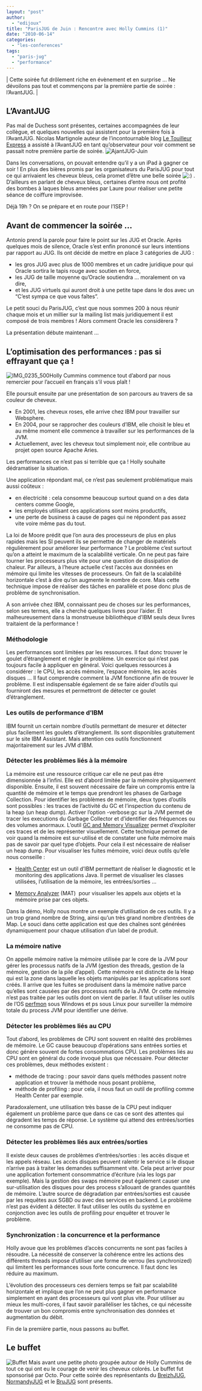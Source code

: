 ```yaml
---
layout: "post"
author: 
  - "edijoux"
title: "ParisJUG de Juin : Rencontre avec Holly Cummins (1)"
date: "2010-06-14"
categories: 
  - "les-conferences"
tags: 
  - "paris-jug"
  - "performance"
---
```


| Cette soirée fut drôlement riche en évènement et en surprise … Ne dévoilons pas tout et commençons par la première partie de soirée : l’AvantJUG. |

## L’AvantJUG

Pas mal de Duchess sont présentes, certaines accompagnées de leur collègue, et quelques nouvelles qui assistent pour la première fois à l’AvantJUG. Nicolas Martignole auteur de l’incontournable blog [Le Touilleur Express](http://www.touilleur-express.fr/) a assisté à l’AvantJUG en tant qu’observateur pour voir comment se passait notre première partie de soirée. ![AjantJUG-Juin](/assets/2010/06/2010-06-14-parisjug-de-juin-rencontre-avec-holly-cummins-1/AjantJUG-Juin.jpg "AjantJUG-Juin")

Dans les conversations, on pouvait entendre qu’il y a un iPad à gagner ce soir ! En plus des bières promis par les organisateurs du ParisJUG pour tout ce qui arrivaient les cheveux bleus, cela promet d’être une belle soirée ![:)](/assets/2010/06/2010-06-14-parisjug-de-juin-rencontre-avec-holly-cummins-1/icon_smile.gif) . D’ailleurs en parlant de cheveux bleus, certaines d’entre nous ont profité des bombes à laques bleus amenées par Laure pour réaliser une petite séance de coiffure improvisée.

Déjà 19h ? On se prépare et en route pour l’ISEP !

## Avant de commencer la soirée …

Antonio prend la parole pour faire le point sur les JUG et Oracle. Après quelques mois de silence, Oracle s’est enfin prononcé sur leurs intentions par rapport au JUG. Ils ont décidé de mettre en place 3 catégories de JUG :

- les gros JUG avec plus de 1000 membres et un cadre juridique pour qui Oracle sortira le tapis rouge avec soutien en force,
- les JUG de taille moyenne qu’Oracle soutiendra … moralement on va dire,
- et les JUG virtuels qui auront droit à une petite tape dans le dos avec un “C’est sympa ce que vous faîtes”.

Le petit souci du ParisJUG, c’est que nous sommes 200 à nous réunir chaque mois et un millier sur la mailing list mais juridiquement il est composé de trois membres ! Alors comment Oracle les considèrera ?

La présentation débute maintenant …

## L’optimisation des performances : pas si effrayant que ça !

![IMG_0235_500](/assets/2010/06/2010-06-14-parisjug-de-juin-rencontre-avec-holly-cummins-1/IMG_0235_500-300x168.jpg "IMG_0235_500")Holly Cummins commence tout d’abord par nous remercier pour l’accueil en français s’il vous plaît !

Elle poursuit ensuite par une présentation de son parcours au travers de sa couleur de cheveux.

- En 2001, les cheveux roses, elle arrive chez IBM pour travailler sur Websphere.
- En 2004, pour se rapprocher des couleurs d’IBM, elle choisit le bleu et au même moment elle commence à travailler sur les performances de la JVM.
- Actuellement, avec les cheveux tout simplement noir, elle contribue au projet open source Apache Aries.

Les performances ce n’est pas si terrible que ça ! Holly souhaite dédramatiser la situation.

Une application répondant mal, ce n’est pas seulement problématique mais aussi coûteux :

- en électricité : cela consomme beaucoup surtout quand on a des data centers comme Google,
- les employés utilisant ces applications sont moins productifs,
- une perte de business à cause de pages qui ne répondent pas assez vite voire même pas du tout.

La loi de Moore prédit que l’on aura des processeurs de plus en plus rapides mais les SI peuvent ils se permettre de changer de matériels régulièrement pour améliorer leur performance ? Le problème c’est surtout qu’on a atteint le maximum de la scalabilité verticale. On ne peut pas faire tourner les processeurs plus vite pour une question de dissipation de chaleur. Par ailleurs, à l’heure actuelle c’est l’accès aux données en mémoire qui limite les vitesses de processeurs. On fait de la scalabilité horizontale c’est à dire qu’on augmente le nombre de core. Mais cette technique impose de réaliser des tâches en parallèle et pose donc plus de problème de synchronisation.

A son arrivée chez IBM, connaissant peu de choses sur les performances, selon ses termes, elle a cherché quelques livres pour l’aider. Et malheureusement dans la monstrueuse bibliothèque d’IBM seuls deux livres traitaient de la performance !

### Méthodologie

Les performances sont limitées par les ressources. Il faut donc trouver le goulet d’étranglement et régler le problème. Un exercice qui n’est pas toujours facile à appliquer en général. Voici quelques ressources à considérer : le CPU, les accès mémoire, l’espace mémoire, les accès disques … Il faut comprendre comment la JVM fonctionne afin de trouver le problème. Il est indispensable également de se faire aider d’outils qui fourniront des mesures et permettront de détecter ce goulet d’étranglement.

### Les outils de performance d’IBM

IBM fournit un certain nombre d’outils permettant de mesurer et détecter plus facilement les goulets d’étranglement. Ils sont disponibles gratuitement sur le site IBM Assistant. Mais attention ces outils fonctionnent majoritairement sur les JVM d’IBM.

### Détecter les problèmes liés à la mémoire

La mémoire est une ressource critique car elle ne peut pas être dimensionnée à l’infini. Elle est d’abord limitée par la mémoire physiquement disponible. Ensuite, il est souvent nécessaire de faire un compromis entre la quantité de mémoire et le temps que prendront les phases de Garbage Collection. Pour identifier les problèmes de mémoire, deux types d’outils sont possibles : les traces de l’activité du GC et l’inspection du contenu de la heap (un heap dump). Activer l’option -verbose:gc sur la JVM permet de tracer les executions du Garbage Collector et d’identifier des fréquences ou des volumes anormaux. L’outil [GC and Memory Visualizer](http://publib.boulder.ibm.com/infocenter/ieduasst/v1r1m0/index.jsp?topic=/com.ibm.iea.was_v7/was/7.0/ProblemDetermination/WASv7_GC) permet d’exploiter ces traces et de les représenter visuellement. Cette technique permet de voir quand la mémoire est sur-utilisé et de constater une fuite mémoire mais pas de savoir par quel type d’objets. Pour cela il est nécessaire de réaliser un heap dump. Pour visualiser les fuites mémoire, voici deux outils qu’elle nous conseille :

- [Health Center](https://www.ibm.com/developerworks/java/jdk/tools/healthcenter/) est un outil d’IBM permettant de réaliser le diagnostic et le monitoring des applications Java. Il permet de visualiser les classes utilisées, l’utilisation de la mémoire, les entrées/sorties …

- [Memory Analyzer](http://www.eclipse.org/mat/) (MAT)  pour visualiser les appels aux objets et la mémoire prise par ces objets.

Dans la démo, Holly nous montre un exemple d’utilisation de ces outils. Il y a un trop grand nombre de String, ainsi qu’un très grand nombre d’entrées de Map. Le souci dans cette application est que des chaînes sont générées dynamiquement pour chaque utilisation d’un label de produit.

### La mémoire native

On appelle mémoire native la mémoire utilisée par le core de la JVM pour gérer les processus natifs de la JVM (gestion des threads, gestion de la mémoire, gestion de la pile d’appel). Cette mémoire est distincte de la Heap qui est la zone dans laquelle les objets manipulés par les applications sont créés. Il arrive que les fuites se produisent dans la mémoire native parce qu’elles sont causées par des processus natifs de la JVM. Or cette mémoire n’est pas traitée par les outils dont on vient de parler. Il faut utiliser les outils de l’OS [perfmon](http://technet.microsoft.com/en-us/library/bb490957.aspx) sous Windows et ps sous Linux pour surveiller la mémoire totale du process JVM pour identifier une dérive.

### Détecter les problèmes liés au CPU

Tout d’abord, les problèmes de CPU sont souvent en réalité des problèmes de mémoire. Le GC cause beaucoup d’opérations sans entrées sorties et donc génère souvent de fortes consommations CPU. Les problèmes liés au CPU sont en général du code invoqué plus que nécessaire. Pour détecter ces problèmes, deux méthodes existent :

- méthode de tracing : pour savoir dans quels méthodes passent notre application et trouver la méthode nous posant problème,
- méthode de profiling : pour cela, il nous faut un outil de profiling comme Health Center par exemple.

Paradoxalement, une utilisation très basse de la CPU peut indiquer également un problème parce que dans ce cas ce sont des attentes qui dégradent les temps de réponse. Le système qui attend des entrées/sorties ne consomme pas de CPU.

### Détecter les problèmes liés aux entrées/sorties

Il existe deux causes de problèmes d’entrées/sorties : les accès disque et les appels réseau. Les accès disques peuvent ralentir le service si le disque n’arrive pas à traiter les demandes suffisamment vite. Cela peut arriver pour une application fortement consommatrice d’écriture (via les logs par exemple). Mais la gestion des swaps mémoire peut également causer une sur-utilisation des disques pour des process s’allouant de grandes quantités de mémoire. L’autre source de dégradation par entrées/sorties est causée par les requêtes aux SGBD ou avec des services en backend. Le problème n’est pas évident à détecter. Il faut utiliser les outils du système en conjonction avec les outils de profiling pour enquêter et trouver le problème.

### Synchronization : la concurrence et la performance

Holly avoue que les problèmes d’accès concurrents ne sont pas faciles à résoudre. La nécessité de conserver la cohérence entre les actions des différents threads impose d’utiliser une forme de verrou (les synchronized) qui limitent les performances sous forte concurrence. Il faut donc les réduire au maximum.

L’évolution des processeurs ces derniers temps se fait par scalabilité horizontale et implique que l’on ne peut plus gagner en performance simplement en ayant des processeurs qui vont plus vite. Pour utiliser au mieux les multi-cores, il faut savoir paralléliser les tâches, ce qui nécessite de trouver un bon compromis entre synchronisation des données et augmentation du débit.

Fin de la première partie, nous passons au buffet.

## Le buffet

![Buffet](/assets/2010/06/2010-06-14-parisjug-de-juin-rencontre-avec-holly-cummins-1/Buffet.jpg "Buffet") Mais avant une petite photo groupée autour de Holly Cummins de tout ce qui ont eu le courage de venir les cheveux colorés. Le buffet fut sponsorisé par Octo. Pour cette soirée des représentants du [BreizhJUG](http://www.breizhjug.org/), [NormandyJUG](http://www.normandyjug.org/) et le [BruJUG](http://www.brussels-jug.be/) sont présents.
